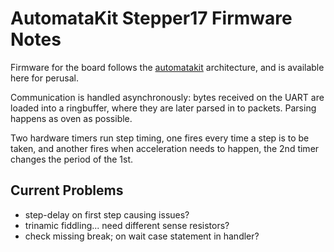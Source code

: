 # AutomataKit Stepper17 Firmware Notes

Firmware for the board follows the [automatakit](https://gitlab.cba.mit.edu/jakeread/automatakit) architecture, and is available here for perusal.

Communication is handled asynchronously: bytes received on the UART are loaded into a ringbuffer, where they are later parsed in to packets. Parsing happens as oven as possible. 

Two hardware timers run step timing, one fires every time a step is to be taken, and another fires when acceleration needs to happen, the 2nd timer changes the period of the 1st. 

## Current Problems

- step-delay on first step causing issues?
- trinamic fiddling... need different sense resistors?
- check missing break; on wait case statement in handler?